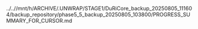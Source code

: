 ../..//mnt/h/ARCHIVE/.UNWRAP/STAGE1/DuRiCore_backup_20250805_111604/backup_repository/phase5_5_backup_20250805_103800/PROGRESS_SUMMARY_FOR_CURSOR.md